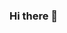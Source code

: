### Hi there 👋

<!--
**Fauzan/Zalleya** is a ✨ _special_ ✨ repository because its `README.md` (this file) appears on your GitHub profile.

[![Anurag's GitHub stats](https://github-readme-stats.vercel.app/api?username=Zalleya)](https://github.com/Zalleya/github-readme-stats)
